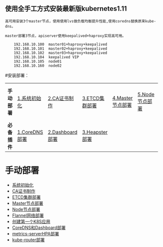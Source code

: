 ## 使用全手工方式安装最新版kubernetes1.11

    高可用安装3个master节点，使用使用lvs做负载均衡提升性能,使用coredns替换原来kube-dns。

    master部署3节点，apiserver使用keepalived+haproxy实现高可用。

        192.168.10.100  master01+haproxy+keepalived
        192.168.10.101  master02+haproxy+keepalived
        192.168.10.102  master03+haproxy+keepalived
        192.168.10.104  keepalived VIP
        192.168.10.105  node01
        192.168.10.160  node02


 #安装部署：


<table border="0">
    <tr>
            <td><strong>手动部署</strong></td>
            <td><a href="kubernetes/1.11/doc/系统初始化.md">1.系统初始化</a></td>
            <td><a href="kubernetes/1.11/doc/CA证书制作.md">2.CA证书制作</a></td>
            <td><a href="kubernetes/1.11/doc/ETCD集群部署.md">3.ETCD集群部署</a></td>
            <td><a href="kubernetes/1.11/doc/Master节点部署.md">4.Master节点部署</a></td>
            <td><a href="kubernetes/1.11/doc/Node节点部署.md">5.Node节点部署</a></td>
            <td><a href="kubernetes/1.11/doc/flannel部署.md">6.Flannel部署</a></td>
            <td><a href="kubernetes/1.11/doc/metrics-serverHPA部署.md">7.metrics-serverHPA部署</a></td>
            <td><a href="kubernetes/1.11/doc/kube-router部署.md">8.kube-router部署</a></td>
            <td><a href="doc/app.md">9.应用创建</a></td>
    </tr>
    <tr>
            <td><strong>必备插件</strong></td>
            <td><a href="doc/CoreDNS.md">1.CoreDNS部署</a></td>
            <td><a href="doc/dashboard.md">2.Dashboard部署</a></td>
            <td><a href="doc/heapster.md">3.Heapster部署</a></td>
    </tr>
</table>



# 手动部署
- [系统初始化](kubernetes/1.11/doc/系统初始化.md)
- [CA证书制作](kubernetes/1.11/doc/CA证书制作.md)
- [ETCD集群部署](kubernetes/1.11/doc/ETCD集群部署.md)
- [Master节点部署](kubernetes/1.11/doc/Master节点部署.md)
- [Node节点部署](kubernetes/1.11/doc/Node节点部署.md)
- [Flannel网络部署](kubernetes/1.11/doc/flannel部署.md)
- [创建第一个K8S应用](kubernetes/1.11/doc/app.md)
- [CoreDNS和Dashboard部署](kubernetes/1.11/doc/CoreDNS.md)
- [metrics-serverHPA部署](kubernetes/1.11/doc/metrics-serverHPA部署.md)
- [kube-router部署](kubernetes/1.11/doc/kube-router部署.md)
